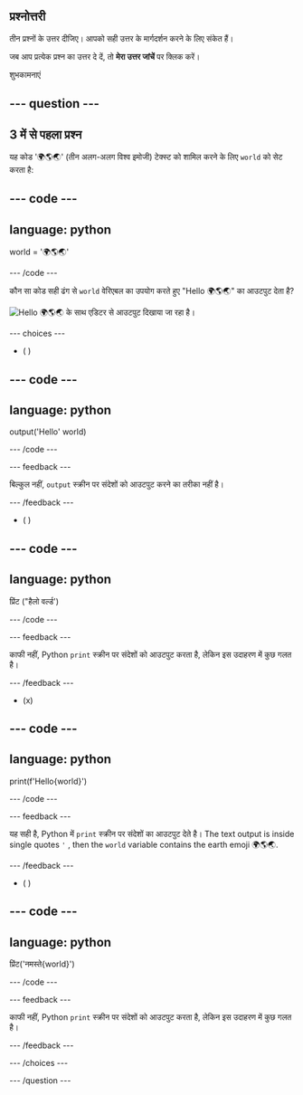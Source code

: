 ## प्रश्नोत्तरी

तीन प्रश्नों के उत्तर दीजिए। आपको सही उत्तर के मार्गदर्शन करने के लिए संकेत हैं।

जब आप प्रत्येक प्रश्न का उत्तर दे दें, तो **मेरा उत्तर जांचें** पर क्लिक करें।

शुभकामनाएं

--- question ---
---
3 में से पहला प्रश्न
---

यह कोड '🌍🌎🌏' (तीन अलग-अलग विश्व इमोजी) टेक्स्ट को शामिल करने के लिए `world` को सेट करता है:

--- code ---
---
language: python
---

world = '🌍🌎🌏'

--- /code ---

कौन सा कोड सही ढंग से `world` वेरिएबल का उपयोग करते हुए "Hello 🌍🌎🌏" का आउटपुट देता है?

![Hello 🌍🌎🌏 के साथ एडिटर से आउटपुट दिखाया जा रहा है।](images/quiz1.png)

--- choices ---

- ( )

--- code ---
---
language: python
---

output('Hello' world)

--- /code ---

 --- feedback ---

 बिल्कुल नहीं, `output` स्क्रीन पर संदेशों को आउटपुट करने का तरीका नहीं है।

 --- /feedback ---


- ( )

--- code ---
---
language: python
---

प्रिंट ("हैलो वर्ल्ड')

--- /code ---

 --- feedback ---

 काफी नहीं, Python `print` स्क्रीन पर संदेशों को आउटपुट करता है, लेकिन इस उदाहरण में कुछ गलत है।

 --- /feedback ---

- (x)

--- code ---
---
language: python
---

print(f'Hello{world}')

--- /code ---

 --- feedback ---

 यह सही है, Python में `print` स्क्रीन पर संदेशों का आउटपुट देते है। The text output is inside single quotes `'` , then the `world` variable contains the earth emoji 🌍🌎🌏.

 --- /feedback ---

- ( )

--- code ---
---
language: python
---

प्रिंट('नमस्ते{world}')

--- /code ---

 --- feedback ---

  काफी नहीं, Python `print` स्क्रीन पर संदेशों को आउटपुट करता है, लेकिन इस उदाहरण में कुछ गलत है।

 --- /feedback ---

--- /choices ---

--- /question ---
